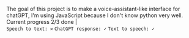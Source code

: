 The goal of this project is to make a voice-assistant-like interface for chatGPT, I'm using JavaScript because I don't know python very well.
Current progress 2/3 done |  
   `Speech to text: ✕`
   `ChatGPT response: ✓`
   `Text to speech: ✓`
